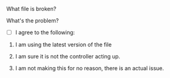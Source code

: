<!-- Thank you for contributing to the repository! Please follow this template to fix -->

What file is broken? <!-- what file were you running that you found the issue. (e.g. Minecraft.xboxdrv) -->


What's the problem? <!-- Explain the problem -->


<!-- Put an x in the [ ] below if you agree -->
- [ ] I agree to the following:

1) I am using the latest version of the file <!-- check with `git pull` -->

2) I am sure it is not the controller acting up.

3) I am not making this for no reason, there is an actual issue.
